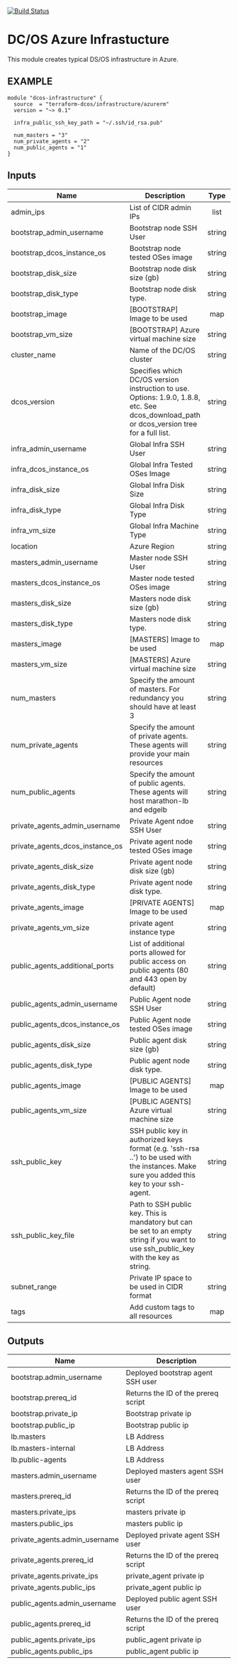 [![Build Status](https://jenkins-terraform.mesosphere.com/service/dcos-terraform-jenkins/job/dcos-terraform/job/terraform-azurerm-infrastructure/job/master/badge/icon)](https://jenkins-terraform.mesosphere.com/service/dcos-terraform-jenkins/job/dcos-terraform/job/terraform-azurerm-infrastructure/job/master/)
# DC/OS Azure Infrastucture

This module creates typical DS/OS infrastructure in Azure.

## EXAMPLE

```hcl
module "dcos-infrastructure" {
  source  = "terraform-dcos/infrastructure/azurerm"
  version = "~> 0.1"

  infra_public_ssh_key_path = "~/.ssh/id_rsa.pub"

  num_masters = "3"
  num_private_agents = "2"
  num_public_agents = "1"
}
```


## Inputs

| Name | Description | Type | Default | Required |
|------|-------------|:----:|:-----:|:-----:|
| admin_ips | List of CIDR admin IPs | list | - | yes |
| bootstrap_admin_username | Bootstrap node SSH User | string | `` | no |
| bootstrap_dcos_instance_os | Bootstrap node tested OSes image | string | `` | no |
| bootstrap_disk_size | Bootstrap node disk size (gb) | string | `` | no |
| bootstrap_disk_type | Bootstrap node disk type. | string | `Standard_LRS` | no |
| bootstrap_image | [BOOTSTRAP] Image to be used | map | `<map>` | no |
| bootstrap_vm_size | [BOOTSTRAP] Azure virtual machine size | string | `Standard_B2s` | no |
| cluster_name | Name of the DC/OS cluster | string | - | yes |
| dcos_version | Specifies which DC/OS version instruction to use. Options: 1.9.0, 1.8.8, etc. See dcos_download_path or dcos_version tree for a full list. | string | `1.11.4` | no |
| infra_admin_username | Global Infra SSH User | string | `dcos_admin` | no |
| infra_dcos_instance_os | Global Infra Tested OSes Image | string | `centos_7.3` | no |
| infra_disk_size | Global Infra Disk Size | string | `128` | no |
| infra_disk_type | Global Infra Disk Type | string | `Standard_LRS` | no |
| infra_vm_size | Global Infra Machine Type | string | `Standard_DS11_v2` | no |
| location | Azure Region | string | `` | no |
| masters_admin_username | Master node SSH User | string | `` | no |
| masters_dcos_instance_os | Master node tested OSes image | string | `` | no |
| masters_disk_size | Masters node disk size (gb) | string | `` | no |
| masters_disk_type | Masters node disk type. | string | `Standard_LRS` | no |
| masters_image | [MASTERS] Image to be used | map | `<map>` | no |
| masters_vm_size | [MASTERS] Azure virtual machine size | string | `Standard_D4s_v3` | no |
| num_masters | Specify the amount of masters. For redundancy you should have at least 3 | string | `3` | no |
| num_private_agents | Specify the amount of private agents. These agents will provide your main resources | string | `1` | no |
| num_public_agents | Specify the amount of public agents. These agents will host marathon-lb and edgelb | string | `1` | no |
| private_agents_admin_username | Private Agent ndoe SSH User | string | `` | no |
| private_agents_dcos_instance_os | Private agent node tested OSes image | string | `` | no |
| private_agents_disk_size | Private agent node disk size (gb) | string | `` | no |
| private_agents_disk_type | Private agent node disk type. | string | `Standard_LRS` | no |
| private_agents_image | [PRIVATE AGENTS] Image to be used | map | `<map>` | no |
| private_agents_vm_size | private agent instance type | string | `Standard_D4s_v3` | no |
| public_agents_additional_ports | List of additional ports allowed for public access on public agents (80 and 443 open by default) | string | `<list>` | no |
| public_agents_admin_username | Public Agent node SSH User | string | `` | no |
| public_agents_dcos_instance_os | Public Agent node tested OSes image | string | `` | no |
| public_agents_disk_size | Public agent disk size (gb) | string | `` | no |
| public_agents_disk_type | Public agent node disk type. | string | `Standard_LRS` | no |
| public_agents_image | [PUBLIC AGENTS] Image to be used | map | `<map>` | no |
| public_agents_vm_size | [PUBLIC AGENTS] Azure virtual machine size | string | `Standard_D4s_v3` | no |
| ssh_public_key | SSH public key in authorized keys format (e.g. 'ssh-rsa ..') to be used with the instances. Make sure you added this key to your ssh-agent. | string | `` | no |
| ssh_public_key_file | Path to SSH public key. This is mandatory but can be set to an empty string if you want to use ssh_public_key with the key as string. | string | - | yes |
| subnet_range | Private IP space to be used in CIDR format | string | `172.31.0.0/16` | no |
| tags | Add custom tags to all resources | map | `<map>` | no |

## Outputs

| Name | Description |
|------|-------------|
| bootstrap.admin_username | Deployed bootstrap agent SSH user |
| bootstrap.prereq_id | Returns the ID of the prereq script |
| bootstrap.private_ip | Bootstrap private ip |
| bootstrap.public_ip | Bootstrap public ip |
| lb.masters | LB Address |
| lb.masters-internal | LB Address |
| lb.public-agents | LB Address |
| masters.admin_username | Deployed masters agent SSH user |
| masters.prereq_id | Returns the ID of the prereq script |
| masters.private_ips | masters private ip |
| masters.public_ips | masters public ip |
| private_agents.admin_username | Deployed private agent SSH user |
| private_agents.prereq_id | Returns the ID of the prereq script |
| private_agents.private_ips | private_agent private ip |
| private_agents.public_ips | private_agent public ip |
| public_agents.admin_username | Deployed public agent SSH user |
| public_agents.prereq_id | Returns the ID of the prereq script |
| public_agents.private_ips | public_agent private ip |
| public_agents.public_ips | public_agent public ip |

